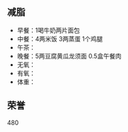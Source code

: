 ## 减脂 ##
* 早餐：1喝牛奶两片面包 
* 中餐：4两米饭 3两蒸蛋 1个鸡腿
* 午茶：
* 晚餐：5两豆腐黄瓜龙须面 0.5盒午餐肉
* 无氧：
* 有氧：
* 体重：


## 荣誉 ##
480
